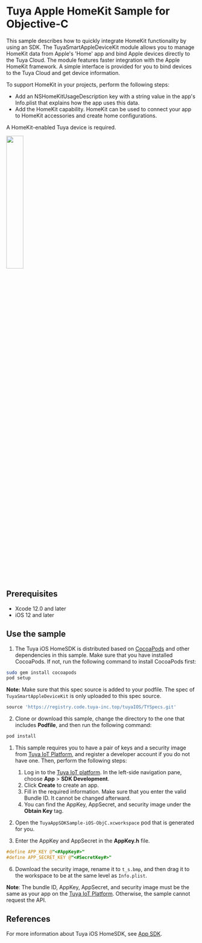 # Tuya Apple HomeKit Sample for Objective-C

This sample describes how to quickly integrate HomeKit functionality by using an SDK. The TuyaSmartAppleDeviceKit module allows you to manage HomeKit data from Apple's 'Home' app and bind Apple devices directly to the Tuya Cloud. The module features faster integration with the Apple HomeKit framework. A simple interface is provided for you to bind devices to the Tuya Cloud and get device information.

To support HomeKit in your projects, perform the following steps:
-  Add an NSHomeKitUsageDescription key with a string value in the app's Info.plist that explains how the app uses this data.
- Add the HomeKit capability. HomeKit can be used to connect your app to HomeKit accessories and create home configurations.

A HomeKit-enabled Tuya device is required.

<img src="https://airtake-public-data-1254153901.cos.ap-shanghai.myqcloud.com/goat/20210402/88f33970589646d1af4d868909cac1af.png" width="30%" />

## Prerequisites

- Xcode 12.0 and later
- iOS 12 and later

## Use the sample

1. The Tuya iOS HomeSDK is distributed based on [CocoaPods](http://cocoapods.org/) and other dependencies in this sample. Make sure that you have installed CocoaPods. If not, run the following command to install CocoaPods first:

```bash
sudo gem install cocoapods
pod setup
```
**Note:** Make sure that this spec source is added to your podfile. The spec of `TuyaSmartAppleDeviceKit` is only uploaded to this spec source.
```ruby
source 'https://registry.code.tuya-inc.top/tuyaIOS/TYSpecs.git'
```

2. Clone or download this sample, change the directory to the one that includes **Podfile**, and then run the following command:

```bash
pod install
```

1. This sample requires you to have a pair of keys and a security image from [Tuya IoT Platform](https://iot.tuya.com/), and register a developer account if you do not have one. Then, perform the following steps:

   1. Log in to the [Tuya IoT platform](https://iot.tuya.com//). In the left-side navigation pane, choose **App** > **SDK Development**.
   2. Click **Create** to create an app.
   3. Fill in the required information. Make sure that you enter the valid Bundle ID. It cannot be changed afterward.
   4. You can find the AppKey, AppSecret, and security image under the **Obtain Key** tag.

2. Open the `TuyaAppSDKSample-iOS-ObjC.xcworkspace` pod that is generated for you.
3. Enter the AppKey and AppSecret in the **AppKey.h** file.

```objective-c
#define APP_KEY @"<#AppKey#>"
#define APP_SECRET_KEY @"<#SecretKey#>"
```

6. Download the security image, rename it to `t_s.bmp`, and then drag it to the workspace to be at the same level as `Info.plist`.

**Note**: The bundle ID, AppKey, AppSecret, and security image must be the same as your app on the [Tuya IoT Platform](https://iot.tuya.com). Otherwise, the sample cannot request the API.

## References
For more information about Tuya iOS HomeSDK, see [App SDK](https://developer.tuya.com/en/docs/app-development).
